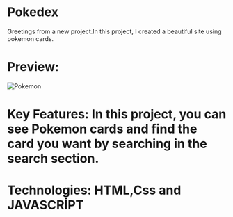 # Pokedex
Greetings from a new project.In this project, I created a beautiful site using pokemon cards.

# Preview:
![Pokemon](https://github.com/yusufyaman07/pokedex/assets/148998418/a80060e9-0cd6-4dd4-a06f-d8e03b58e7e5)


# Key Features: In this project, you can see Pokemon cards and find the card you want by searching in the search section.

# Technologies: HTML,Css and JAVASCRİPT

